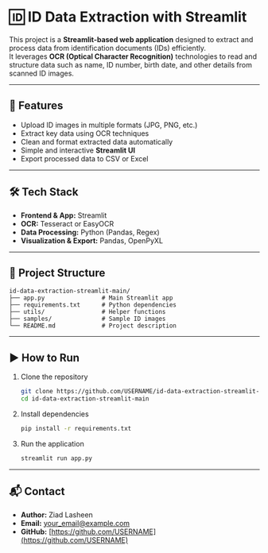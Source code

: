 # 🆔 ID Data Extraction with Streamlit

This project is a **Streamlit-based web application** designed to extract and process data from identification documents (IDs) efficiently.  
It leverages **OCR (Optical Character Recognition)** technologies to read and structure data such as name, ID number, birth date, and other details from scanned ID images.

---

## 🚀 Features
- Upload ID images in multiple formats (JPG, PNG, etc.)
- Extract key data using OCR techniques
- Clean and format extracted data automatically
- Simple and interactive **Streamlit UI**
- Export processed data to CSV or Excel

---

## 🛠️ Tech Stack
- **Frontend & App:** Streamlit  
- **OCR:** Tesseract or EasyOCR  
- **Data Processing:** Python (Pandas, Regex)  
- **Visualization & Export:** Pandas, OpenPyXL  

---

## 📂 Project Structure
```
id-data-extraction-streamlit-main/
├── app.py                # Main Streamlit app
├── requirements.txt      # Python dependencies
├── utils/                # Helper functions
├── samples/              # Sample ID images
└── README.md             # Project description
```

---

## ▶️ How to Run
1. Clone the repository  
   ```bash
   git clone https://github.com/USERNAME/id-data-extraction-streamlit-main.git
   cd id-data-extraction-streamlit-main
   ```
2. Install dependencies  
   ```bash
   pip install -r requirements.txt
   ```
3. Run the application  
   ```bash
   streamlit run app.py
   ```

---

## 📬 Contact
- **Author:** Ziad Lasheen  
- **Email:** your_email@example.com
- **GitHub:** [https://github.com/USERNAME](https://github.com/USERNAME)
